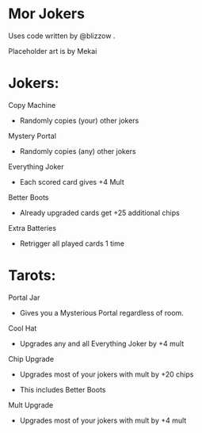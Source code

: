 # Mor Jokers

Uses code written by @blizzow .

Placeholder art is by Mekai

# Jokers:

Copy Machine
- Randomly copies (your) other jokers

Mystery Portal
- Randomly copies (any) other jokers

Everything Joker
- Each scored card gives +4 Mult

Better Boots
- Already upgraded cards get +25 additional chips

Extra Batteries
- Retrigger all played cards 1 time

# Tarots:

Portal Jar
- Gives you a Mysterious Portal regardless of room.

Cool Hat
- Upgrades any and all Everything Joker by +4 mult

Chip Upgrade 
- Upgrades most of your jokers with mult by +20 chips

- This includes Better Boots

Mult Upgrade 
- Upgrades most of your jokers with mult by +4 mult 
